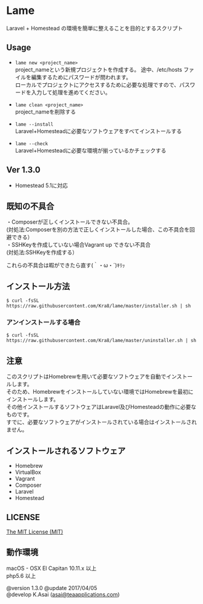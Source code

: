 # Lame
Laravel + Homestead の環境を簡単に整えることを目的とするスクリプト  

## Usage
* `lame new <project_name>`  
project_nameという新規プロジェクトを作成する。
途中、/etc/hosts ファイルを編集するためにパスワードが問われます。  
ローカルでプロジェクトにアクセスするために必要な処理ですので、パスワードを入力して処理を進めてください。  

* `lame clean <project_name>`  
project_nameを削除する

* `lame --install`  
Laravel+Homesteadに必要なソフトウェアをすべてインストールする

* `lame --check`  
Laravel+Homesteadに必要な環境が揃っているかチェックする


## Ver 1.3.0
* Homestead 5.1に対応

## 既知の不具合
・Composerが正しくインストールできない不具合。  
(対処法:Composerを別の方法で正しくインストールした場合、この不具合を回避できる）  
・SSHKeyを作成していない場合Vagrant up できない不具合  
(対処法:SSHKeyを作成する）  

これらの不具合は暇ができたら直す(｀・ω・´)ｷﾘｯ  

## インストール方法
```
$ curl -fsSL https://raw.githubusercontent.com/Kra8/lame/master/installer.sh | sh
```

### アンインストールする場合
```
$ curl -fsSL https://raw.githubusercontent.com/Kra8/lame/master/uninstaller.sh | sh
```


## 注意
このスクリプトはHomebrewを用いて必要なソフトウェアを自動でインストールします。  
そのため、Homebrewをインストールしていない環境ではHomebrewを最初にインストールします。  
その他インストールするソフトウェアはLaravel及びHomesteadの動作に必要なものです。  
すでに、必要なソフトウェアがインストールされている場合はインストールされません。  

## インストールされるソフトウェア
* Homebrew
* VirtualBox
* Vagrant
* Composer
* Laravel
* Homestead

## LICENSE
[The MIT License (MIT)](https://github.com/Kra8/Lame/blob/master/LICENCE)

## 動作環境
macOS - OSX El Capitan 10.11.x 以上  
php5.6 以上  



@version    1.3.0
@update     2017/04/05  
@develop    K.Asai (asai@teaapplications.com)  

